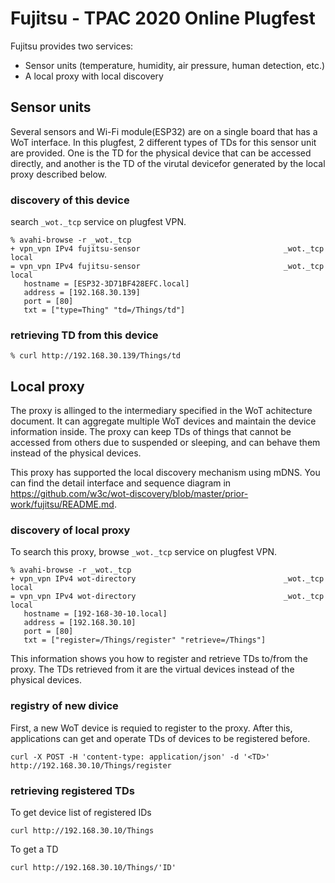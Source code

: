 # Fujitsu - TPAC 2020 Online Plugfest

Fujitsu provides two services:

- Sensor units (temperature, humidity, air pressure, human detection, etc.)
- A local proxy with local discovery

## Sensor units

Several sensors and Wi-Fi module(ESP32) are on a single board that has a WoT interface.
In this plugfest, 2 different types of TDs for this sensor unit are provided. One is the TD for the physical device that can be accessed directly, and another is the TD of the virutal devicefor generated by the local proxy described below.

### discovery of this device

search `_wot._tcp` service on plugfest VPN.

```
% avahi-browse -r _wot._tcp
+ vpn_vpn IPv4 fujitsu-sensor                                _wot._tcp            local
= vpn_vpn IPv4 fujitsu-sensor                                _wot._tcp            local
   hostname = [ESP32-3D71BF428EFC.local]
   address = [192.168.30.139]
   port = [80]
   txt = ["type=Thing" "td=/Things/td"]
```

### retrieving TD from this device

```
% curl http://192.168.30.139/Things/td
```


## Local proxy

The proxy is allinged to the intermediary specified in the WoT achitecture document. It can aggregate multiple WoT devices and maintain the device information inside.
The proxy can keep TDs of things that cannot be accessed from others due to suspended or sleeping, and can behave them instead of the physical devices.

This proxy has supported the local discovery mechanism using mDNS. You can find the detail interface and sequence diagram in https://github.com/w3c/wot-discovery/blob/master/prior-work/fujitsu/README.md.

### discovery of local proxy

To search this proxy, browse `_wot._tcp` service on plugfest VPN.

```
% avahi-browse -r _wot._tcp
+ vpn_vpn IPv4 wot-directory                                 _wot._tcp            local
= vpn_vpn IPv4 wot-directory                                 _wot._tcp            local
   hostname = [192-168-30-10.local]
   address = [192.168.30.10]
   port = [80]
   txt = ["register=/Things/register" "retrieve=/Things"]
```

This information shows you how to register and retrieve TDs to/from the proxy. The TDs retrieved from it are the virtual devices instead of the physical devices. 

### registry of new divice

First, a new WoT device is requied to register to the proxy. After this, applications can get and operate TDs of devices to be registered before.

```
curl -X POST -H 'content-type: application/json' -d '<TD>' http://192.168.30.10/Things/register
```


### retrieving registered TDs

To get device list of registered IDs

```
curl http://192.168.30.10/Things
```

To get a TD

```
curl http://192.168.30.10/Things/'ID'
```
